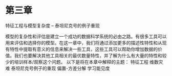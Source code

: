 
# 第三章
特征工程与模型复杂度 – 泰坦尼克号的例子重现

模型的复杂性和评估是建立一个成功的数据科学系统的必由之路。有很多工具可以用来评估和选择你的模型。在这一章中，我们将通过添加更多的描述性特性和从现有特性中提取有意义的信息来解决一些工具，这些工具可以帮助你增加数据的价值。我们也要解决其他工具相关的最优数量特性，并了解为什么有大量的特性和较少的培训样本/观察这个问题。
以下是将在本章中解释的主题：
特征工程
维数灾难
泰坦尼克号例子的重现
偏置-方差分解
学习能见度
